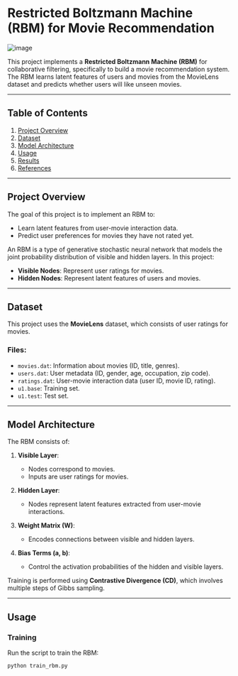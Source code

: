 # Restricted Boltzmann Machine (RBM) for Movie Recommendation
![image](https://github.com/user-attachments/assets/fd8376ae-8d4e-4939-8be9-9e2d82e1a0d0)

This project implements a **Restricted Boltzmann Machine (RBM)** for collaborative filtering, specifically to build a movie recommendation system. The RBM learns latent features of users and movies from the MovieLens dataset and predicts whether users will like unseen movies.

---

## Table of Contents

1. [Project Overview](#project-overview)
2. [Dataset](#dataset)
3. [Model Architecture](#model-architecture)
5. [Usage](#usage)
6. [Results](#results)
7. [References](#references)

---

## Project Overview

The goal of this project is to implement an RBM to:

- Learn latent features from user-movie interaction data.
- Predict user preferences for movies they have not rated yet.

An RBM is a type of generative stochastic neural network that models the joint probability distribution of visible and hidden layers. In this project:

- **Visible Nodes**: Represent user ratings for movies.
- **Hidden Nodes**: Represent latent features of users and movies.

---

## Dataset

This project uses the **MovieLens** dataset, which consists of user ratings for movies.

### Files:
- `movies.dat`: Information about movies (ID, title, genres).
- `users.dat`: User metadata (ID, gender, age, occupation, zip code).
- `ratings.dat`: User-movie interaction data (user ID, movie ID, rating).
- `u1.base`: Training set.
- `u1.test`: Test set.

---

## Model Architecture

The RBM consists of:

1. **Visible Layer**:
   - Nodes correspond to movies.
   - Inputs are user ratings for movies.

2. **Hidden Layer**:
   - Nodes represent latent features extracted from user-movie interactions.

3. **Weight Matrix (W)**:
   - Encodes connections between visible and hidden layers.

4. **Bias Terms (a, b)**:
   - Control the activation probabilities of the hidden and visible layers.

Training is performed using **Contrastive Divergence (CD)**, which involves multiple steps of Gibbs sampling.

---

## Usage

### Training
Run the script to train the RBM:
```bash
python train_rbm.py
